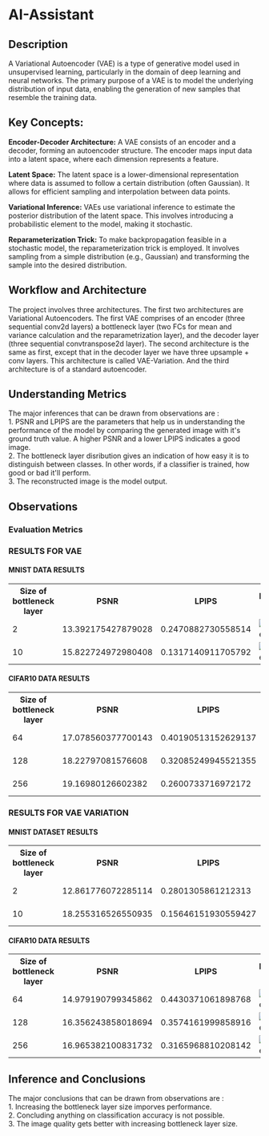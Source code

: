 # AI-Assistant

## Description

A Variational Autoencoder (VAE) is a type of generative model used in unsupervised learning, particularly in the domain of deep learning and neural networks. The primary purpose of a VAE is to model the underlying distribution of input data, enabling the generation of new samples that resemble the training data.

## Key Concepts:
**Encoder-Decoder Architecture:**
A VAE consists of an encoder and a decoder, forming an autoencoder structure. The encoder maps input data into a latent space, where each dimension represents a feature.

**Latent Space:**
The latent space is a lower-dimensional representation where data is assumed to follow a certain distribution (often Gaussian). It allows for efficient sampling and interpolation between data points.

**Variational Inference:**
VAEs use variational inference to estimate the posterior distribution of the latent space. This involves introducing a probabilistic element to the model, making it stochastic.

**Reparameterization Trick:**
To make backpropagation feasible in a stochastic model, the reparameterization trick is employed. It involves sampling from a simple distribution (e.g., Gaussian) and transforming the sample into the desired distribution.

<h2>Workflow and Architecture</h2>
<p>
    The project involves three architectures. The first two architectures are Variational Autoencoders. The first VAE comprises of an encoder
    (three sequential conv2d layers) a bottleneck layer (two FCs for mean and variance calculation and the reparametrization layer), and the decoder 
    layer (three sequential convtranspose2d layer). The second architecture is the same as first, except that in the decoder layer we have three 
    upsample + conv layers. This architecture is called VAE-Variation. And the third architecture is of a standard autoencoder.
</p>
<h2>Understanding Metrics</h2>
<p>
    The major inferences that can be drawn from observations are : <br>
    1. PSNR and LPIPS are the parameters that help us in understanding the performance of the model by comparing the generated image with it's ground truth value. A higher PSNR and a lower LPIPS indicates a good image.<br>
    2. The bottleneck layer disribution gives an indication of how easy it is to distinguish between classes. In other words, if a classifier is trained, how good or bad it'll perform.<br>
    3. The reconstructed image is the model output.<br>
</p>

<h2>Observations</h2>

<h3>Evaluation Metrics</h3>
<h3>RESULTS FOR VAE</h3>
<h4>MNIST DATA RESULTS</h4>
<table>
    <tr>
        <th>Size of bottleneck layer</th>
        <th>PSNR</th>
        <th>LPIPS</th>
        <th>Reconstructed Image</th>
        <th>Bottleneck Layer distribution</th>
    </tr>
    <!-- Add rows for each image with corresponding PSNR and LPIPS scores -->
    <tr>
        <td>2</td>
        <td>13.392175427879028</td>
        <td>0.2470882730558514</td>
        <td>
            <img src="images/mnist_bn_2.png" alt="Reconstructed Image 1" style="max-width: 200px; max-height: 200px;">
        </td>
        <td>
            <img src="images/mnist_bl_2.jpg" alt="Reconstructed Image 2" style="max-width: 200px; max-height: 200px;">
        </td>
    </tr>
    <tr>
        <td>10</td>
        <td>15.822724972980408</td>
        <td>0.1317140911705792</td>
        <td>
            <img src="images/mnist_bn_10.png" alt="Reconstructed Image 1" style="max-width: 200px; max-height: 200px;">
        </td>
        <td>
            <img src="images/mnist_bl_10.jpg" alt="Reconstructed Image 2" style="max-width: 200px; max-height: 200px;">
        </td>
    </tr>
</table>
    <h4>CIFAR10 DATA RESULTS</h4>

<table>
        <tr>
            <th>Size of bottleneck layer</th>
            <th>PSNR</th>
            <th>LPIPS</th>
            <th>Reconstructed Image</th>
            <th>Bottleneck Layer distribution</th>
        </tr>
        <!-- Add rows for each image with corresponding PSNR and LPIPS scores -->
        <tr>
            <td>64</td>
            <td>17.078560377700143</td>
            <td>0.40190513152629137</td>
            <td>
                <img src="images/cifar_bn_64.png" alt="Reconstructed Image 1" style="max-width: 200px; max-height: 200px;">
            </td>
            <td>
                <img src="images/cifar_bl_64.jpg" alt="Reconstructed Image 2" style="max-width: 200px; max-height: 200px;">
            </td>
        </tr>
        <tr>
            <td>128</td>
            <td>18.22797081576608</td>
            <td> 0.32085249945521355</td>
            <td>
                <img src="images/cifar_bn_128.png" alt="Reconstructed Image 1" style="max-width: 200px; max-height: 200px;">
            </td>
            <td>
                <img src="images/cifar_bl_128.jpg" alt="Reconstructed Image 2" style="max-width: 200px; max-height: 200px;">
            </td>
        </tr>
        <tr>
            <td>256</td>
            <td>19.16980126602382</td>
            <td> 0.2600733716972172</td>
            <td>
                <img src="images/cifar_bn_256.png" alt="Reconstructed Image 1" style="max-width: 200px; max-height: 200px;">
            </td>
            <td>
                <img src="images/cifar_bl_256.jpg" alt="Reconstructed Image 2" style="max-width: 200px; max-height: 200px;">
            </td>
        </tr>
</table>
<h3>RESULTS FOR VAE VARIATION</h3>
<h4>MNIST DATASET RESULTS</h4>
<table>
    <tr>
        <th>Size of bottleneck layer</th>
        <th>PSNR</th>
        <th>LPIPS</th>
        <th>Reconstructed Image</th>
        <th>Bottleneck Layer distribution</th>
    </tr>
    <!-- Add rows for each image with corresponding PSNR and LPIPS scores -->
    <tr>
        <td>2</td>
        <td>12.861776072285114</td>
        <td>0.2801305861212313</td>
        <td>
            <img src="images/variationvae_mnist_bn_2.png" alt="Reconstructed Image 1" style="max-width: 200px; max-height: 200px;">
        </td>
        <td>
            <img src="images/variationvae_mnist_bl_2.jpg" alt="Reconstructed Image 2" style="max-width: 200px; max-height: 200px;">
        </td>
    </tr>
    <tr>
        <td>10</td>
        <td>18.255316526550935</td>
        <td>0.15646151930559427</td>
        <td>
            <img src="images/variationvae_mnist_bn_10.png" alt="Reconstructed Image 1" style="max-width: 200px; max-height: 200px;">
        </td>
        <td>
            <img src="images/variationvae_mnist_bl_10.jpg" alt="Reconstructed Image 2" style="max-width: 200px; max-height: 200px;">
        </td>
    </tr>
</table>
    <h4>CIFAR10 DATA RESULTS</h4>

<table>
        <tr>
            <th>Size of bottleneck layer</th>
            <th>PSNR</th>
            <th>LPIPS</th>
            <th>Reconstructed Image</th>
            <th>Bottleneck Layer distribution</th>
        </tr>
        <!-- Add rows for each image with corresponding PSNR and LPIPS scores -->
        <tr>
            <td>64</td>
            <td>14.979190799345862</td>
            <td>0.4430371061898768</td>
            <td>
                <img src="images/variationvae_cifar_bn_64.png" alt="Reconstructed Image 1" style="max-width: 200px; max-height: 200px;">
            </td>
            <td>
                <img src="images/variationvae_cifar_bl_64.jpg" alt="Reconstructed Image 2" style="max-width: 200px; max-height: 200px;">
            </td>
        </tr>
        <tr>
            <td>128</td>
            <td>16.356243858018694</td>
            <td>0.3574161999858916</td>
            <td>
                <img src="images/variationvae_cifar_bn_128.png" alt="Reconstructed Image 1" style="max-width: 200px; max-height: 200px;">
            </td>
            <td>
                <img src="images/variationvae_cifar_bl_128.jpg" alt="Reconstructed Image 2" style="max-width: 200px; max-height: 200px;">
            </td>
        </tr>
        <tr>
            <td>256</td>
            <td>16.965382100831732</td>
            <td>0.3165968810208142</td>
            <td>
                <img src="images/variationvae_cifar_bn_256.png" alt="Reconstructed Image 1" style="max-width: 200px; max-height: 200px;">
            </td>
            <td>
                <img src="images/variationvae_cifar_bl_256.jpg" alt="Reconstructed Image 2" style="max-width: 200px; max-height: 200px;">
            </td>
        </tr>
</table>
<h2>Inference and Conclusions</h2>
<p>
    The major conclusions that can be drawn from observations are : <br>
    1. Increasing the bottleneck layer size imporves performance. <br>
    2. Concluding anything on classification accuracy is not possible.<br>
    3. The image quality gets better with increasing bottleneck layer size. <br>
</p>
